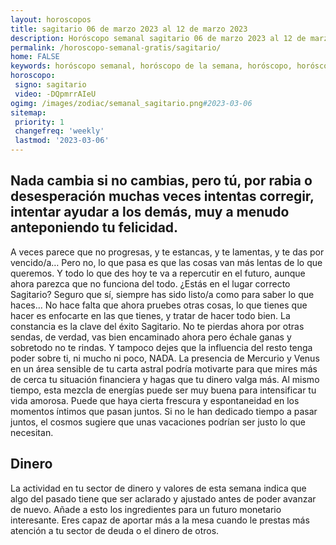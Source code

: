 ```yaml
---
layout: horoscopos
title: sagitario 06 de marzo 2023 al 12 de marzo 2023 
description: Horóscopo semanal sagitario 06 de marzo 2023 al 12 de marzo 2023. Nada cambia si no cambias, pero tú, por rabia o desesperación muchas veces intentas corregir, intentar ayudar a los demás, muy a menudo anteponiendo tu felicidad.
permalink: /horoscopo-semanal-gratis/sagitario/
home: FALSE
keywords: horóscopo semanal, horóscopo de la semana, horóscopo, horóscopo gratis,horóscopos, horóscopo esperanza gracia, horoscopos sagitario la semana, horóscopos gratis, Tarot, Astrologia, Zodíaco, sagitario, horoscopo gratis, semanal
horoscopo:
 signo: sagitario
 video: -DQpmrrAIeU
ogimg: /images/zodiac/semanal_sagitario.png#2023-03-06
sitemap:
 priority: 1
 changefreq: 'weekly'
 lastmod: '2023-03-06'
---
```




## Nada cambia si no cambias, pero tú, por rabia o desesperación muchas veces intentas corregir, intentar ayudar a los demás, muy a menudo anteponiendo tu felicidad.

A veces parece que no progresas, y te estancas, y te lamentas, y te das por vencido/a… Pero no, lo que pasa es que las cosas van más lentas de lo que queremos. Y todo lo que des hoy te va a repercutir en el futuro, aunque ahora parezca que no funciona del todo. ¿Estás en el lugar correcto Sagitario? Seguro que sí, siempre has sido listo/a como para saber lo que haces… No hace falta que ahora pruebes otras cosas, lo que tienes que hacer es enfocarte en las que tienes, y tratar de hacer todo bien. La constancia es la clave del éxito Sagitario. No te pierdas ahora por otras sendas, de verdad, vas bien encaminado ahora pero échale ganas y sobretodo no te rindas. Y tampoco dejes que la influencia del resto tenga poder sobre ti, ni mucho ni poco, NADA.
La presencia de Mercurio y Venus en un área sensible de tu carta astral podría motivarte para que mires más de cerca tu situación financiera y hagas que tu dinero valga más. Al mismo tiempo, esta mezcla de energías puede ser muy buena para intensificar tu vida amorosa. Puede que haya cierta frescura y espontaneidad en los momentos íntimos que pasan juntos. Si no le han dedicado tiempo a pasar juntos, el cosmos sugiere que unas vacaciones podrían ser justo lo que necesitan.

## Dinero

La actividad en tu sector de dinero y valores de esta semana indica que algo del pasado tiene que ser aclarado y ajustado antes de poder avanzar de nuevo. Añade a esto los ingredientes para un futuro monetario interesante. Eres capaz de aportar más a la mesa cuando le prestas más atención a tu sector de deuda o el dinero de otros.